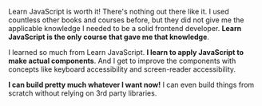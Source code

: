 Learn JavaScript is worth it! There's nothing out there like it. I used countless other books and courses before, but they did not give me the applicable knowledge I needed to be a solid frontend developer. **Learn JavaScript is the only course that gave me that knowledge**.

I learned so much from Learn JavaScript. **I learn to apply JavaScript to make actual components**. And I get to improve the components with concepts like keyboard accessibility and screen-reader accessibility.

**I can build pretty much whatever I want now!** I can even build things from scratch without relying on 3rd party libraries.
